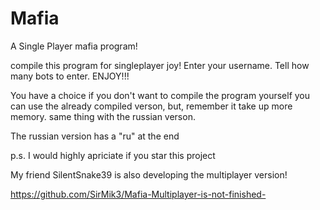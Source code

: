 # Mafia
A Single Player mafia program! 

compile this program for singleplayer joy!
Enter your username. Tell how many bots to enter. 
ENJOY!!!

You have a choice if you don't want to compile the program yourself you can use the already compiled verson, but, remember it take up more memory.
same thing with the russian verson. 

The russian version has a "ru" at the end

p.s. I would highly apriciate if you star this project

My friend SilentSnake39 is also developing the multiplayer version!

https://github.com/SirMik3/Mafia-Multiplayer-is-not-finished-
